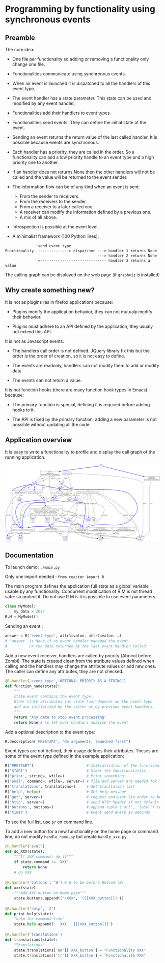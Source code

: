 # Programming by functionality using synchronous events

## Preamble

The core idea:

   * One file per functionality so adding or removing a functionality
     only change one file.

   * Functionalities communicate using synchronous events.

   * When an event is launched it is dispatched to all the handlers
     of this event type.

   * The event handler has a state parameter.
     This state can be used and modified by any event handler.

   * Functionalities add their handlers to event types.

   * Functionalities send events. They can define the initial state of the event.

   * Sending an event returns the return value of the last called handler.
     It is possible because events are synchronous.

   * Each handler has a priority, they are called in the order.
     So a functionality can add a low priority handle to an event type
     and a high priority one to another.
    
   * If an handler does not returns None then the other handlers
     will not be called and the value will be returned to
     the event sender.

   * The information flow can be of any kind when an event is sent:

       * From the sender to receivers.
       * From the receivers to the sender.
       * From a receiver to a later called one.
       * A receiver can modify the information defined by a previous one.
       * A mix of all above.

   * Introspection is possible at the event level.

   * A minimalist framework (100 Python lines).

```
               send event type
Functionality  --------------> dispatcher ---> handler 1 returns None
                                          ---> handler 2 returns None
               <------------------------------ handler 3 returns a value
```

The calling graph can be displayed on the web page (if `graphviz` is installed)

## Why create something new?

It is not as plugins (as in firefox application) because:

  * Plugins modify the application behavior,
    they can not mutualy modify their behavior.
  
  * Plugins must adhere to an API defined by the application,
    they usualy not extend this API.

It is not as Javascript events:

  * The handlers call order is not defined.
    JQuery library fix this but the order is the order of creation,
    so it is not easy to define.

  * The events are readonly, handlers can not modify them to add
    or modify data.

  * The events can not return a value.

It is not function hooks (there are many function hook types in Emacs) because:

  * The primary function is special,
    defining it is required before adding hooks to it.

  * The API is fixed by the primary function,
    adding a new parameter is not possible without updating all the code.

## Application overview

It is easy to write a functionality to profile and display the call graph
of the running application.

![Application call graph](graph.svg)


## Documentation

To launch demo:  `./main.py`

Only one import needed : `from reactor import R`

The main program defines the application full state as a global variable
usable by any functionality.
Concurrent modification of R.M is not thread safe: so protect it.
Do not use R.M is it is possible to use event parameters.

```python
class MyModel:
    my_data = 2024
R.M = MyModel()
```

Sending an event :

```python
answer = R('event-type', attr1=value, attr2=value...)
# 'answer' is None if no event handler managed the event
#          or the data returned by the last event handler called
```

Add a new event receiver, handlers are called by priority (Abricot before Zombi).
The state is created clean from the attribute values defined when calling
and the handlers may change the attribute values or add new ones.
The caller can define any attributes, they are not checked.

```python
@R.handler('event-type','OPTIONAL_PRIORIY_AS_A_STRING')
def function_name(state):
    """
    state.event contains the event type
    Other state attributes (as state.foo) depends on the event type
    and are initialized by the caller or by previous event handlers.
    """
    return "Any data to stop event processing"
    return None # To let over handlers analyse the event
```

Add a optional description to the event type:
```python
R.description('PRESTART', "No arguments, launched first")
```

Event types are not defined, their usage defines their attributes.
Theses are some of the event type defined in the example application:

```python
R('PRESTART')                        # Initialisation of the functionalities
R('START')                           # Start the functionalities
R('print', string=, wfile=)          # Print something
R('eval', command=, wfile=, server=) # file and server are needed for live log
R('translations', translations=)     # Get translation list
R('help', help=)                     # Get help message
R('get', server=)                    # request analyser (in order to be stackable)
R('http', server=)                   # send HTTP header if not default
R('buttons', buttons=)               # append tuple ('url', 'label') to add HTML buttons
R('timer')                           # Event send every 10 seconds
```

To see the full list, use `pr` on command line.

To add a new button for a new functionality on the home page or command line,
do not modify `handle_home.py` but create `handle_xxx.py`

```python
@R.handler('eval')
def do_XXX(state):
    """If XXX command: do it"""
    if state.command != 'XXX':
        return None
    # Do XXX

@R.handler('buttons', 'W') # W to be before Reload (Z)
def xxx(state):
    """Add XXX button on home page"""
    state.buttons.append(('/XXX', '[[[XXX_button]]]'))

@R.handler('help', 'Z')
def print_help(state):
    "help for command line"
    state.help.append('  XXX : [[[XXX_button]]]')

@R.handler('translations')
def translations(state):
    "Translations"
    state.translations['en']['XXX_button'] = "Functionality XXX"
    state.translations['fr']['XXX_button'] = "Fonctionalité XXX"
```
